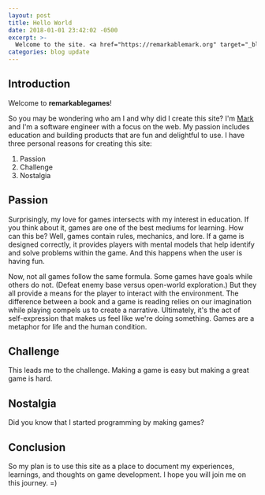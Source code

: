 ```yaml
---
layout: post
title: Hello World
date: 2018-01-01 23:42:02 -0500
excerpt: >-
  Welcome to the site. <a href="https://remarkablemark.org" target="_blank">Mark</a>'s first post here.
categories: blog update
---
```


## Introduction

Welcome to **remarkablegames**!

So you may be wondering who am I and why did I create this site? I'm [Mark](https://remarkablemark.org) and I'm a software engineer with a focus on the web. My passion includes education and building products that are fun and delightful to use. I have three personal reasons for creating this site:

1. Passion
2. Challenge
3. Nostalgia

## Passion

Surprisingly, my love for games intersects with my interest in education. If you think about it, games are one of the best mediums for learning. How can this be? Well, games contain rules, mechanics, and lore. If a game is designed correctly, it provides players with mental models that help identify and solve problems within the game. And this happens when the user is having fun.

Now, not all games follow the same formula. Some games have goals while others do not. (Defeat enemy base versus open-world exploration.) But they all provide a means for the player to interact with the environment. The difference between a book and a game is reading relies on our imagination while playing compels us to create a narrative. Ultimately, it's the act of self-expression that makes us feel like we're doing something. Games are a metaphor for life and the human condition.

## Challenge

This leads me to the challenge. Making a game is easy but making a great game is hard.

## Nostalgia

Did you know that I started programming by making games?

## Conclusion

So my plan is to use this site as a place to document my experiences, learnings, and thoughts on game development. I hope you will join me on this journey. =)
